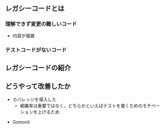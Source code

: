 #

## レガシーコードとは

### 理解できず変更の難しいコード

* 内容が複雑

### テストコードがないコード

## レガシーコードの紹介

## どうやって改善したか

+ カバレッジを導入した
  * 網羅率は重要ではなく，どちらかといえばテストを書くためのモチベーションを上げるため
* Gomock
